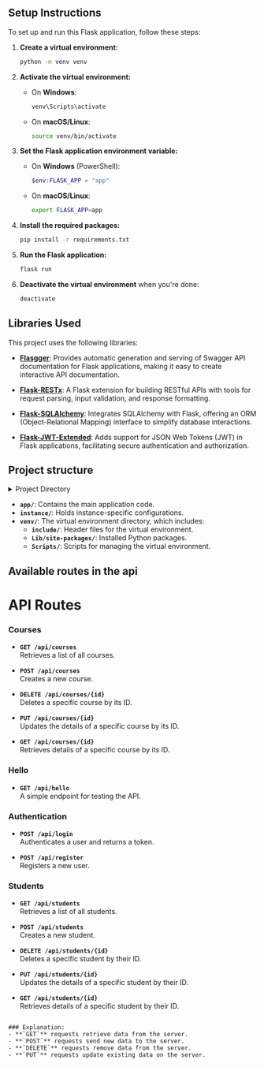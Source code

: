## Setup Instructions

To set up and run this Flask application, follow these steps:

1. **Create a virtual environment:**
   ```bash
   python -m venv venv
   ```

2. **Activate the virtual environment:**

   - On **Windows**:
     ```bash
     venv\Scripts\activate
     ```

   - On **macOS/Linux**:
     ```bash
     source venv/bin/activate
     ```

3. **Set the Flask application environment variable:**

   - On **Windows** (PowerShell):
     ```powershell
     $env:FLASK_APP = "app"
     ```

   - On **macOS/Linux**:
     ```bash
     export FLASK_APP=app
     ```

4. **Install the required packages:**
   ```bash
   pip install -r requirements.txt
   ```

5. **Run the Flask application:**
   ```bash
   flask run
   ```

6. **Deactivate the virtual environment** when you're done:
   ```bash
   deactivate
   ```

## Libraries Used

This project uses the following libraries:

- **[Flasgger](https://github.com/flasgger/flasgger)**: Provides automatic generation and serving of Swagger API documentation for Flask applications, making it easy to create interactive API documentation.

- **[Flask-RESTx](https://github.com/python-restx/flask-restx)**: A Flask extension for building RESTful APIs with tools for request parsing, input validation, and response formatting.

- **[Flask-SQLAlchemy](https://github.com/pallets/flask-sqlalchemy)**: Integrates SQLAlchemy with Flask, offering an ORM (Object-Relational Mapping) interface to simplify database interactions.

- **[Flask-JWT-Extended](https://github.com/jordanlb/flask-jwt-extended)**: Adds support for JSON Web Tokens (JWT) in Flask applications, facilitating secure authentication and authorization.

## Project structure

<details>
  <summary>Project Directory</summary>

  ```
  C:.
  ├───app
  │   └───__pycache__
  ├───instance
  └───venv
      ├───include
      │   └───site
      │       └───python3.12
      │           └───greenlet
      ├───Lib
      │   └───site-packages
      │       ├───aniso8601
      │       ├───attr
      │       ├───attrs
      │       ├───blinker
      │       ├───click
      │       ├───colorama
      │       ├───dotenv
      │       ├───flask
      │       ├───flask_jwt_extended
      │       ├───flask_restful
      │       ├───flask_restplus
      │       ├───flask_restx
      │       ├───flask_sqlalchemy
      │       ├───greenlet
      │       ├───importlib_resources
      │       ├───itsdangerous
      │       ├───jinja2
      │       ├───jsonschema
      │       ├───jsonschema_specifications
      │       ├───jwt
      │       ├───markupsafe
      │       ├───pip
      │       ├───pytz
      │       ├───referencing
      │       ├───rpds
      │       ├───six
      │       ├───sqlalchemy
      │       ├───typing_extensions
      │       ├───werkzeug
      └───Scripts
  ```

</details>

- **`app/`**: Contains the main application code.
- **`instance/`**: Holds instance-specific configurations.
- **`venv/`**: The virtual environment directory, which includes:
  - **`include/`**: Header files for the virtual environment.
  - **`Lib/site-packages/`**: Installed Python packages.
  - **`Scripts/`**: Scripts for managing the virtual environment.
 

## Available routes in the api

# API Routes

### Courses

- **`GET /api/courses`**  
  Retrieves a list of all courses.

- **`POST /api/courses`**  
  Creates a new course.

- **`DELETE /api/courses/{id}`**  
  Deletes a specific course by its ID.

- **`PUT /api/courses/{id}`**  
  Updates the details of a specific course by its ID.

- **`GET /api/courses/{id}`**  
  Retrieves details of a specific course by its ID.

### Hello

- **`GET /api/hello`**  
  A simple endpoint for testing the API.

### Authentication

- **`POST /api/login`**  
  Authenticates a user and returns a token.

- **`POST /api/register`**  
  Registers a new user.

### Students

- **`GET /api/students`**  
  Retrieves a list of all students.

- **`POST /api/students`**  
  Creates a new student.

- **`DELETE /api/students/{id}`**  
  Deletes a specific student by their ID.

- **`PUT /api/students/{id}`**  
  Updates the details of a specific student by their ID.

- **`GET /api/students/{id}`**  
  Retrieves details of a specific student by their ID.
```

### Explanation:
- **`GET`** requests retrieve data from the server.
- **`POST`** requests send new data to the server.
- **`DELETE`** requests remove data from the server.
- **`PUT`** requests update existing data on the server.


